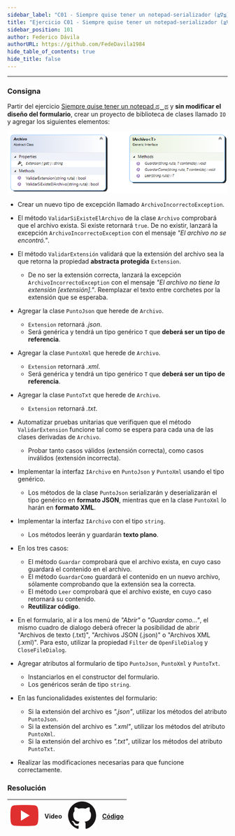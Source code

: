 ```yaml
---
sidebar_label: "C01 - Siempre quise tener un notepad-serializador (≧∇≦)"
title: "Ejercicio C01 - Siempre quise tener un notepad-serializador (≧∇≦)"
sidebar_position: 101
author: Federico Dávila
authorURL: https://github.com/FedeDavila1984
hide_table_of_contents: true
hide_title: false
---
```

--- 
### Consigna
Partir del ejercicio [Siempre quise tener un notepad ಥ‿ಥ](../../14-archivos/Ejercicios/I03-siempre-quise-tener-un-notepad.md) y **sin modificar el diseño del formulario**, crear un proyecto de biblioteca de clases llamado `IO` y agregar los siguientes elementos: 

![Diagrama de clases](/clases/15-serializacion/ejercicios/notepad-serializador-diagram.png)

* Crear un nuevo tipo de excepción llamado `ArchivoIncorrectoException`.

* El método `ValidarSiExisteElArchivo` de la clase `Archivo` comprobará que el archivo exista. Si existe retornará `true`. De no existir, lanzará la excepción `ArchivoIncorrectoException` con el mensaje *"El archivo no se encontró."*.

* El método `ValidarExtensión` validará que la extensión del archivo sea la que retorna la propiedad **abstracta protegida** `Extension`. 
  * De no ser la extensión correcta, lanzará la excepción `ArchivoIncorrectoException` con el mensaje *"El archivo no tiene la extensión [extensión]."*. Reemplazar el texto entre corchetes por la extensión que se esperaba.

* Agregar la clase `PuntoJson` que herede de `Archivo`. 
  * `Extension` retornará *.json*.
  * Será genérica y tendrá un tipo genérico `T` que **deberá ser un tipo de referencia**. 

* Agregar la clase `PuntoXml` que herede de `Archivo`. 
  * `Extension` retornará *.xml*.
  * Será genérica y tendrá un tipo genérico `T` que **deberá ser un tipo de referencia**. 

* Agregar la clase `PuntoTxt` que herede de `Archivo`. 
  * `Extension` retornará *.txt*.

* Automatizar pruebas unitarias que verifiquen que el método `ValidarExtension` funcione tal como se espera para cada una de las clases derivadas de `Archivo`. 
  * Probar tanto casos válidos (extensión correcta), como casos inválidos (extensión incorrecta).
  
* Implementar la interfaz `IArchivo` en `PuntoJson` y `PuntoXml` usando el tipo genérico.
  * Los métodos de la clase `PuntoJson` serializarán y deserializarán el tipo genérico en **formato JSON**, mientras que en la clase `PuntoXml` lo harán en **formato XML**.

* Implementar la interfaz `IArchivo` con el tipo `string`.
  * Los métodos leerán y guardarán **texto plano**. 

* En los tres casos:
  * El método `Guardar` comprobará que el archivo exista, en cuyo caso guardará el contenido en el archivo.
  * El método `GuardarComo` guardará el contenido en un nuevo archivo, sólamente comprobando que la extensión sea la correcta.
  * El método `Leer` comprobará que el archivo existe, en cuyo caso retornará su contenido.
  * **Reutilizar código**.

* En el formulario, al ir a los menú de *"Abrir"* o *"Guardar como..."*, el mismo cuadro de dialogo deberá ofrecer la posibilidad de abrir "Archivos de texto (.txt)", "Archivos JSON (.json)" o "Archivos XML (.xml)". Para esto, utilizar la propiedad `Filter` de `OpenFileDialog` y `CloseFileDialog`.

* Agregar atributos al formulario de tipo `PuntoJson`, `PuntoXml` y `PuntoTxt`. 
  * Instanciarlos en el constructor del formulario. 
  * Los genéricos serán de tipo `string`. 

* En las funcionalidades existentes del formulario:
  * Si la extensión del archivo es *".json"*, utilizar los métodos del atributo `PuntoJson`.
  * Si la extensión del archivo es *".xml"*, utilizar los métodos del atributo `PuntoXml`.
  * Si la extensión del archivo es *".txt"*, utilizar los métodos del atributo `PuntoTxt`.

* Realizar las modificaciones necesarias para que funcione correctamente.

### Resolución
| ![img](/base/youtube.svg) | Video | ![img](/base/github.svg) | [Código](https://github.com/codeutnfra/programacion_2_laboratorio_2/tree/master/Ejercicios_Resueltos/Clase_15/C01_Siempre_quise_tener_un_notepad_serializador) |
| :-----------------------: | :---: | :----------------------: | :------------------------------------------------------------------------------------------------------------------------------------------------------------: |